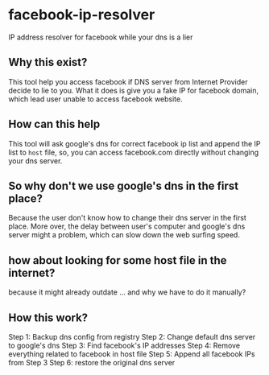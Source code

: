 # facebook-ip-resolver
IP address resolver for facebook while your dns is a lier

## Why this exist?
This tool help you access facebook if DNS server from Internet Provider decide to lie to you.
What it does is give you a fake IP for facebook domain, which lead user unable to access facebook website.

## How can this help
This tool will ask google's dns for correct facebook ip list and append the IP list to `host` file,
so, you can access facebook.com directly without changing your dns server.

## So why don't we use google's dns in the first place?
Because the user don't know how to change their dns server in the first place.
More over, the delay between user's computer and google's dns server might a problem, which can slow down the web surfing speed.

## how about looking for some host file in the internet?
because it might already outdate ... and why we have to do it manually?

## How this work?
Step 1: Backup dns config from registry
Step 2: Change default dns server to google's dns
Step 3: Find facebook's IP addresses
Step 4: Remove everything related to facebook in host file
Step 5: Append all facebook IPs from Step 3
Step 6: restore the original dns server

